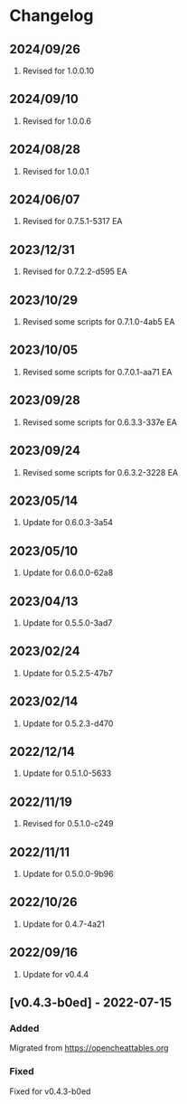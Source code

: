 # Changelog

## 2024/09/26
1. Revised for 1.0.0.10

## 2024/09/10
1. Revised for 1.0.0.6

## 2024/08/28
1. Revised for 1.0.0.1

## 2024/06/07
1. Revised for 0.7.5.1-5317 EA

## 2023/12/31
1. Revised for 0.7.2.2-d595 EA

## 2023/10/29
1. Revised some scripts for 0.7.1.0-4ab5 EA 

## 2023/10/05
1. Revised some scripts for 0.7.0.1-aa71 EA 

## 2023/09/28
1. Revised some scripts for 0.6.3.3-337e EA

## 2023/09/24
1. Revised some scripts for 0.6.3.2-3228 EA

## 2023/05/14
1. Update for 0.6.0.3-3a54

## 2023/05/10
1. Update for 0.6.0.0-62a8

## 2023/04/13
1. Update for 0.5.5.0-3ad7

## 2023/02/24
1. Update for 0.5.2.5-47b7

## 2023/02/14
1. Update for 0.5.2.3-d470

## 2022/12/14
1. Update for 0.5.1.0-5633

## 2022/11/19
1. Revised for 0.5.1.0-c249

## 2022/11/11
1. Update for 0.5.0.0-9b96

## 2022/10/26
1. Update for 0.4.7-4a21   

## 2022/09/16  
1. Update for v0.4.4

## [v0.4.3-b0ed] - 2022-07-15
### Added
Migrated from https://opencheattables.org

### Fixed
Fixed for v0.4.3-b0ed 